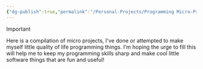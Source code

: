 ```yaml
---
{"dg-publish":true,"permalink":"/Personal-Projects/Programming Micro-Projects/","tags":["programming","micro-project"]}
---
```



> [!important]
> Here is a compilation of micro projects, I've done or attempted to make myself little quality of life programming things. I'm hoping the urge to fill this will help me to keep my programming skills sharp and make cool little software things that are fun and useful!
